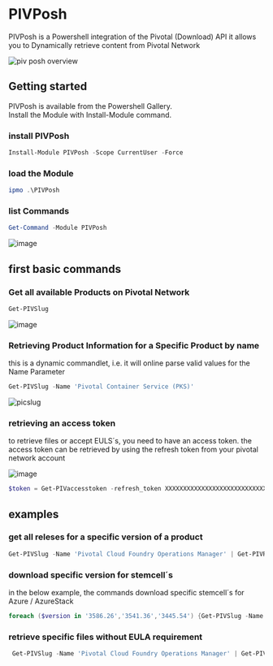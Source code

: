 # PIVPosh
PIVPosh is a Powershell integration of the Pivotal (Download) API
it allows you to Dynamically retrieve content from Pivotal Network

![piv posh overview](https://user-images.githubusercontent.com/8255007/42770899-c4aacc26-8925-11e8-8566-ff6dfd50d50c.gif)  
## Getting started
PIVPosh is available from the Powershell Gallery.  
Install the Module with Install-Module command.  
### install PIVPosh
```Powershell
Install-Module PIVPosh -Scope CurrentUser -Force
```
### load the Module

```Powershell
ipmo .\PIVPosh
```
### list Commands
```Powershell
Get-Command -Module PIVPosh
```
![image](https://user-images.githubusercontent.com/8255007/42768798-be51bfb0-8920-11e8-9286-ce97e0a03544.png)


## first basic commands
### Get all available Products on Pivotal Network 
```Powershell
Get-PIVSlug
```
![image](https://user-images.githubusercontent.com/8255007/42769117-9845d6e8-8921-11e8-9e43-639a971b7f6b.png)

### Retrieving Product Information for a Specific Product by name
this is a dynamic commandlet, i.e. it will online parse valid values for the Name Parameter
```Powershell
Get-PIVSlug -Name 'Pivotal Container Service (PKS)'
```
![picslug](https://user-images.githubusercontent.com/8255007/42769723-562dd72c-8923-11e8-91c6-38baad87af10.gif)

### retrieving an access token
to retrieve files or accept EULS´s, you need to have an access token.
the access token can be retrieved by using the refresh token from your pivotal network account 

![image](https://user-images.githubusercontent.com/8255007/42865602-76306fec-8a6a-11e8-97ef-d3b483035ad4.png)

```Powershell
$token = Get-PIVaccesstoken -refresh_token XXXXXXXXXXXXXXXXXXXXXXXXXXXXXXXX-r
```

## examples
### get all releses for a specific version of a product
```Powershell
Get-PIVSlug -Name 'Pivotal Cloud Foundry Operations Manager' | Get-PIVRelease | where version -ge 2.2
```

### download specific version for stemcell´s
in the below example, the commands download specific stemcell´s for Azure / AzureStack
```Powershell
foreach ($version in '3586.26','3541.36','3445.54') {Get-PIVSlug -Name 'Stemcells for PCF' | Get-PIVRelease | where version -match $version | Get-PIVFileReleaseId | where name -match hyperv | Get-PIVFilebyReleaseObject -access_token $token}
```


### retrieve specific files without EULA requirement
```Powershell
 Get-PIVSlug -Name 'Pivotal Cloud Foundry Operations Manager' | Get-PIVRelease | where version -ge 2.2 | Get-PIVFileReleaseId | where name -match azure | Get-PIVFilebyReleaseObject -access_token $token
```

